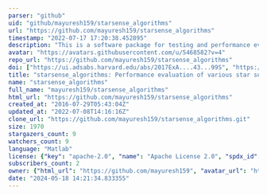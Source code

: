 ```yaml
---
parser: "github"
uid: "github/mayuresh159/starsense_algorithms"
url: "https://github.com/mayuresh159/starsense_algorithms"
timestamp: "2022-07-17 17:20:38.452895"
description: "This is a software package for testing and performance evaluation of different star sensors. The algorithms used for calculating quaternions from star field images are : centroiding, geometric voting and QUEST algorithms. The physical parameters of a star sensor are parametrized and by changing these parameters various performance estimators like sky coverage, memory requirement, timing requirements etc can be estimated for the selected star sensor. "
avatar: "https://avatars.githubusercontent.com/u/5468582?v=4"
repo_url: "https://github.com/mayuresh159/starsense_algorithms"
doi: ["https://ui.adsabs.harvard.edu/abs/2017ExA....43...99S", "https://ui.adsabs.harvard.edu/abs/2017ascl.soft03005S/abstract"]
title: "starsense_algorithms: Performance evaluation of various star sensors"
name: "starsense_algorithms"
full_name: "mayuresh159/starsense_algorithms"
html_url: "https://github.com/mayuresh159/starsense_algorithms"
created_at: "2016-07-29T05:43:04Z"
updated_at: "2022-07-08T14:16:16Z"
clone_url: "https://github.com/mayuresh159/starsense_algorithms.git"
size: 1970
stargazers_count: 9
watchers_count: 9
language: "Matlab"
license: {"key": "apache-2.0", "name": "Apache License 2.0", "spdx_id": "Apache-2.0", "url": "https://api.github.com/licenses/apache-2.0", "node_id": "MDc6TGljZW5zZTI="}
subscribers_count: 2
owner: {"html_url": "https://github.com/mayuresh159", "avatar_url": "https://avatars.githubusercontent.com/u/5468582?v=4", "login": "mayuresh159", "type": "User"}
date: "2024-05-18 14:21:34.833355"
---
```

